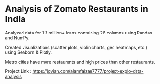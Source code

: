 # Analysis of Zomato Restaurants in India


Analyzed data for 1.3 million+ loans containing 26 columns using Pandas and NumPy.

Created visualizations (scatter plots, violin charts, geo heatmaps, etc.) using Seaborn & Plotly.

Metro cities have more restaurants and high prices than other restaurants.

Project Link : https://jovian.com/alamfaizan7777/project-explo-data-analysis
